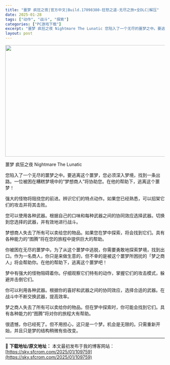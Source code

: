 ```yaml
---
title: "噩梦 疯狂之夜|官方中文|Build.17098380-狂怒之道-无尽之旅+全DLC|解压"
date: 2025-01-28
tags: ["动作", "战斗", "探索"]
categories: ["PC游戏下载"]
excerpt: "噩梦 疯狂之夜 Nightmare The Lunatic 您陷入了一个无尽的噩梦之中。要逃离这个噩梦，您必须深入梦境，找到一条出路。一位被困在糟糕梦境中的“梦想商人”将协助您。在他的帮助下，逃离这个噩梦！ 强大的怪物将阻挠您的前进。辨识它们的特点动作。如果您已经熟悉，可以招架它们的攻击并将其击败。&hellip;"
layout: post
---
```


<img class="aligncenter size-full wp-image-109766" src="https://sky.sfcrom.com/wp-content/uploads/2025/01/2025012815111930.webp" alt="" width="616" height="353" />

噩梦 疯狂之夜 Nightmare The Lunatic

您陷入了一个无尽的噩梦之中。要逃离这个噩梦，您必须深入梦境，找到一条出路。一位被困在糟糕梦境中的“梦想商人”将协助您。在他的帮助下，逃离这个噩梦！

强大的怪物将阻挠您的前进。辨识它们的特点动作。如果您已经熟悉，可以招架它们的攻击并将其击败。

您可以使用各种武器。根据自己的口味和每种武器之间的协同效应选择武器。切换到您选择的武器，并有效地进行战斗。

梦想商人失去了所有可以卖给您的物品。如果您在梦中探索，将会找到它们。具有各种能力的“图腾”将在您的旅程中提供巨大的帮助。

你被困在无尽的噩梦中。为了从这个噩梦中逃脱，你需要勇敢地探索梦境，找到出口。作为一名商人，你只是来做生意的，但不幸的是被这个噩梦所困扰的「梦之商人」将会帮助你。在他的帮助下，逃离这个噩梦吧！

梦中有强大的怪物阻碍着你。仔细观察它们特有的动作，掌握它们的攻击模式，躲避并击倒它们。

你可以利用各种武器。根据你的喜好和武器之间的协同效应，选择合适的武器。在战斗中不断交换武器，提高效率。

梦之商人失去了所有可以卖给你的物品。但在梦中探索时，你可能会找到它们。具有各种能力的“图腾”将对你的旅程大有帮助。

很遗憾，你已经死了。但不用担心，这只是一个梦。机会是无限的。只需重新开始，并且只是梦的结构稍微有些改变。

---
📖 **下载地址/原文地址：** 本文最初发布于我的博客网站：[https://sky.sfcrom.com/2025/01/109759](https://sky.sfcrom.com/2025/01/109759)
